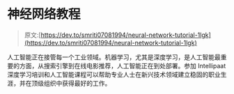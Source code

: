 # 神经网络教程

> 原文:[https://dev.to/smriti07081994/neural-network-tutorial-1lgk](https://dev.to/smriti07081994/neural-network-tutorial-1lgk)

人工智能正在接管每一个工业领域。机器学习，尤其是深度学习，是人工智能最重要的方面，从搜索引擎到在线电影推荐，人工智能正在到处部署。参加 Intellipaat 深度学习培训和人工智能课程可以帮助专业人士在新兴技术领域建立稳固的职业生涯，并在顶级组织中获得最好的工作。